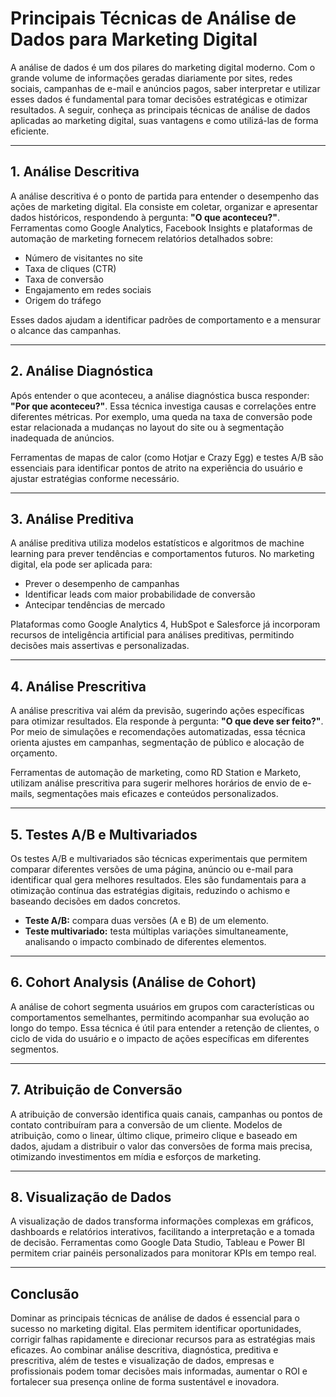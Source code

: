 
# Principais Técnicas de Análise de Dados para Marketing Digital

A análise de dados é um dos pilares do marketing digital moderno. Com o grande volume de informações geradas diariamente por sites, redes sociais, campanhas de e-mail e anúncios pagos, saber interpretar e utilizar esses dados é fundamental para tomar decisões estratégicas e otimizar resultados. A seguir, conheça as principais técnicas de análise de dados aplicadas ao marketing digital, suas vantagens e como utilizá-las de forma eficiente.

---

## 1. **Análise Descritiva**

A análise descritiva é o ponto de partida para entender o desempenho das ações de marketing digital. Ela consiste em coletar, organizar e apresentar dados históricos, respondendo à pergunta: **"O que aconteceu?"**. Ferramentas como Google Analytics, Facebook Insights e plataformas de automação de marketing fornecem relatórios detalhados sobre:

- Número de visitantes no site
- Taxa de cliques (CTR)
- Taxa de conversão
- Engajamento em redes sociais
- Origem do tráfego

Esses dados ajudam a identificar padrões de comportamento e a mensurar o alcance das campanhas.

---

## 2. **Análise Diagnóstica**

Após entender o que aconteceu, a análise diagnóstica busca responder: **"Por que aconteceu?"**. Essa técnica investiga causas e correlações entre diferentes métricas. Por exemplo, uma queda na taxa de conversão pode estar relacionada a mudanças no layout do site ou à segmentação inadequada de anúncios.

Ferramentas de mapas de calor (como Hotjar e Crazy Egg) e testes A/B são essenciais para identificar pontos de atrito na experiência do usuário e ajustar estratégias conforme necessário.

---

## 3. **Análise Preditiva**

A análise preditiva utiliza modelos estatísticos e algoritmos de machine learning para prever tendências e comportamentos futuros. No marketing digital, ela pode ser aplicada para:

- Prever o desempenho de campanhas
- Identificar leads com maior probabilidade de conversão
- Antecipar tendências de mercado

Plataformas como Google Analytics 4, HubSpot e Salesforce já incorporam recursos de inteligência artificial para análises preditivas, permitindo decisões mais assertivas e personalizadas.

---

## 4. **Análise Prescritiva**

A análise prescritiva vai além da previsão, sugerindo ações específicas para otimizar resultados. Ela responde à pergunta: **"O que deve ser feito?"**. Por meio de simulações e recomendações automatizadas, essa técnica orienta ajustes em campanhas, segmentação de público e alocação de orçamento.

Ferramentas de automação de marketing, como RD Station e Marketo, utilizam análise prescritiva para sugerir melhores horários de envio de e-mails, segmentações mais eficazes e conteúdos personalizados.

---

## 5. **Testes A/B e Multivariados**

Os testes A/B e multivariados são técnicas experimentais que permitem comparar diferentes versões de uma página, anúncio ou e-mail para identificar qual gera melhores resultados. Eles são fundamentais para a otimização contínua das estratégias digitais, reduzindo o achismo e baseando decisões em dados concretos.

- **Teste A/B:** compara duas versões (A e B) de um elemento.
- **Teste multivariado:** testa múltiplas variações simultaneamente, analisando o impacto combinado de diferentes elementos.

---

## 6. **Cohort Analysis (Análise de Cohort)**

A análise de cohort segmenta usuários em grupos com características ou comportamentos semelhantes, permitindo acompanhar sua evolução ao longo do tempo. Essa técnica é útil para entender a retenção de clientes, o ciclo de vida do usuário e o impacto de ações específicas em diferentes segmentos.

---

## 7. **Atribuição de Conversão**

A atribuição de conversão identifica quais canais, campanhas ou pontos de contato contribuíram para a conversão de um cliente. Modelos de atribuição, como o linear, último clique, primeiro clique e baseado em dados, ajudam a distribuir o valor das conversões de forma mais precisa, otimizando investimentos em mídia e esforços de marketing.

---

## 8. **Visualização de Dados**

A visualização de dados transforma informações complexas em gráficos, dashboards e relatórios interativos, facilitando a interpretação e a tomada de decisão. Ferramentas como Google Data Studio, Tableau e Power BI permitem criar painéis personalizados para monitorar KPIs em tempo real.

---

## **Conclusão**

Dominar as principais técnicas de análise de dados é essencial para o sucesso no marketing digital. Elas permitem identificar oportunidades, corrigir falhas rapidamente e direcionar recursos para as estratégias mais eficazes. Ao combinar análise descritiva, diagnóstica, preditiva e prescritiva, além de testes e visualização de dados, empresas e profissionais podem tomar decisões mais informadas, aumentar o ROI e fortalecer sua presença online de forma sustentável e inovadora.
```
